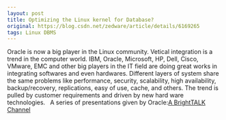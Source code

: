 ```yaml
---
layout: post
title: Optimizing the Linux kernel for Database?
original: https://blog.csdn.net/zedware/article/details/6169265
tags: Linux DBMS
---
```


Oracle is now a big player in the Linux community. Vetical integration is a trend in the computer world.
IBM, Oracle, Microsoft, HP, Dell, Cisco, VMware, EMC and other big players in the IT field are doing great
works in integrating softwares and even hardwares. Different layers of system share the same problems
like performance, security, scalability, high availability, backup/recovery, replications, easy of use, cache,
and others. The trend is pulled by customer requirements and driven by new hard ware technologies.
 
A series of presentations given by Oracle:[A BrightTALK Channel](http://www.brighttalk.com)
